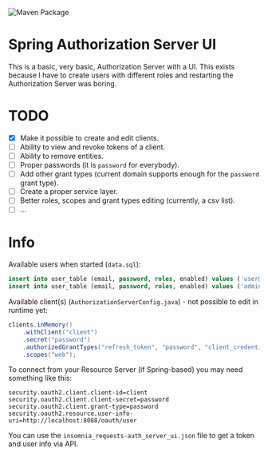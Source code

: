 ![Maven Package](https://github.com/brunodrugowick/spring-authorization-server-ui/workflows/Maven%20Package/badge.svg)

# Spring Authorization Server UI

This is a basic, very basic, Authorization Server with a UI. This exists because I have to create users with different roles and restarting the Authorization Server was boring.

# TODO

- [X] Make it possible to create and edit clients.
- [ ] Ability to view and revoke tokens of a client.
- [ ] Ability to remove entities.
- [ ] Proper passwords (it is `password` for everybody).
- [ ] Add other grant types (current domain supports enough for the `password` grant type).
- [ ] Create a proper service layer.
- [ ] Better roles, scopes and grant types editing (currently, a csv list).
- [ ] ...

# Info

Available users when started (`data.sql`):

```sql
insert into user_table (email, password, roles, enabled) values ('user@email.com', 'password', 'USER', true);
insert into user_table (email, password, roles, enabled) values ('admin@email.com', 'password', 'USER,ADMIN', false);
```

Available client(s) (`AuthorizationServerConfig.java`) - not possible to edit in runtime yet:

```java
clients.inMemory()
    .withClient("client")
    .secret("password")
    .authorizedGrantTypes("refresh_token", "password", "client_credentials")
    .scopes("web");
```

To connect from your Resource Server (if Spring-based) you may need something like this:

```properties
security.oauth2.client.client-id=client
security.oauth2.client.client-secret=password
security.oauth2.client.grant-type=password
security.oauth2.resource.user-info-uri=http://localhost:8088/oauth/user
```

You can use the `insomnia_requests-auth_server_ui.json` file to get a token and user info via API.
